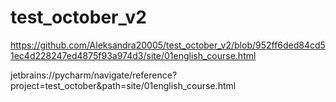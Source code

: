 # test_october_v2

https://github.com/Aleksandra20005/test_october_v2/blob/952ff6ded84cd51ec4d228247ed4875f93a974d3/site/01english_course.html

jetbrains://pycharm/navigate/reference?project=test_october&path=site/01english_course.html
